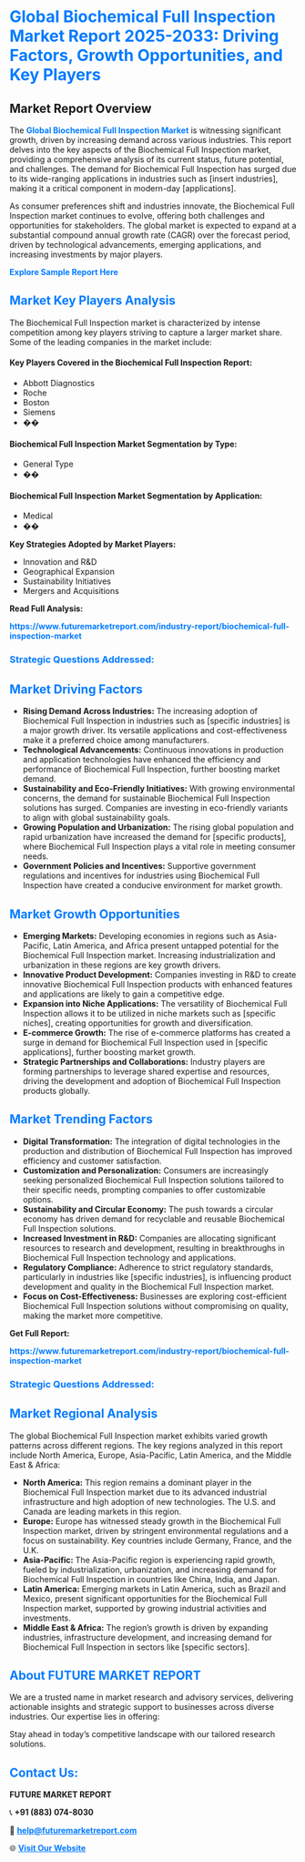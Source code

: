 <h1 style="color: #007BFF;">Global Biochemical Full Inspection Market Report 2025-2033: Driving Factors, Growth Opportunities, and Key Players</h1>

<section id="overview">
<h2>Market Report Overview</h2>
<p>The <a href="https://www.futuremarketreport.com/industry-report/biochemical-full-inspection-market" style="color: #007BFF; text-decoration: none;"><strong>Global Biochemical Full Inspection Market</strong></a> is witnessing significant growth, driven by increasing demand across various industries. This report delves into the key aspects of the Biochemical Full Inspection market, providing a comprehensive analysis of its current status, future potential, and challenges. The demand for Biochemical Full Inspection has surged due to its wide-ranging applications in industries such as [insert industries], making it a critical component in modern-day [applications].</p>
<p>As consumer preferences shift and industries innovate, the Biochemical Full Inspection market continues to evolve, offering both challenges and opportunities for stakeholders. The global market is expected to expand at a substantial compound annual growth rate (CAGR) over the forecast period, driven by technological advancements, emerging applications, and increasing investments by major players.</p>
</section>

<section id="overview">
<p><a href="https://www.futuremarketreport.com/request-sample/reportId=117733" style="color: #007BFF; text-decoration: none;"><strong>Explore Sample Report Here</strong></a></p>
</section>

<section id="key-players">
<h2 style="color: #007BFF;">Market Key Players Analysis</h2>
<p>The Biochemical Full Inspection market is characterized by intense competition among key players striving to capture a larger market share. Some of the leading companies in the market include:</p>
<h4>Key Players Covered in the Biochemical Full Inspection Report:</h4>
<ul><li>Abbott Diagnostics</li><li>Roche</li><li>Boston</li><li>Siemens</li><li>��</li></ul>
<h4>Biochemical Full Inspection Market Segmentation by Type:</h4>
<ul><li>General Type</li><li>��</li></ul>

<h4>Biochemical Full Inspection Market Segmentation by Application:</h4>
<ul><li>Medical</li><li>��</li></ul>
<p><strong>Key Strategies Adopted by Market Players:</strong></p>
<ul>
<li>Innovation and R&D</li>
<li>Geographical Expansion</li>
<li>Sustainability Initiatives</li>
<li>Mergers and Acquisitions</li>
</ul>
</section>

<section>
<p><strong>Read Full Analysis: </strong></p><a href="https://www.futuremarketreport.com/industry-report/biochemical-full-inspection-market" style="color: #007BFF; text-decoration: none;"><strong>https://www.futuremarketreport.com/industry-report/biochemical-full-inspection-market</strong></a>
<h3 style="color: #007BFF;">Strategic Questions Addressed:</h3>
</section>

<section id="driving-factors">
<h2 style="color: #007BFF;">Market Driving Factors</h2>
<ul>
<li><strong>Rising Demand Across Industries:</strong> The increasing adoption of Biochemical Full Inspection in industries such as [specific industries] is a major growth driver. Its versatile applications and cost-effectiveness make it a preferred choice among manufacturers.</li>
<li><strong>Technological Advancements:</strong> Continuous innovations in production and application technologies have enhanced the efficiency and performance of Biochemical Full Inspection, further boosting market demand.</li>
<li><strong>Sustainability and Eco-Friendly Initiatives:</strong> With growing environmental concerns, the demand for sustainable Biochemical Full Inspection solutions has surged. Companies are investing in eco-friendly variants to align with global sustainability goals.</li>
<li><strong>Growing Population and Urbanization:</strong> The rising global population and rapid urbanization have increased the demand for [specific products], where Biochemical Full Inspection plays a vital role in meeting consumer needs.</li>
<li><strong>Government Policies and Incentives:</strong> Supportive government regulations and incentives for industries using Biochemical Full Inspection have created a conducive environment for market growth.</li>
</ul>
</section>

<section id="growth-opportunities">
<h2 style="color: #007BFF;">Market Growth Opportunities</h2>
<ul>
<li><strong>Emerging Markets:</strong> Developing economies in regions such as Asia-Pacific, Latin America, and Africa present untapped potential for the Biochemical Full Inspection market. Increasing industrialization and urbanization in these regions are key growth drivers.</li>
<li><strong>Innovative Product Development:</strong> Companies investing in R&D to create innovative Biochemical Full Inspection products with enhanced features and applications are likely to gain a competitive edge.</li>
<li><strong>Expansion into Niche Applications:</strong> The versatility of Biochemical Full Inspection allows it to be utilized in niche markets such as [specific niches], creating opportunities for growth and diversification.</li>
<li><strong>E-commerce Growth:</strong> The rise of e-commerce platforms has created a surge in demand for Biochemical Full Inspection used in [specific applications], further boosting market growth.</li>
<li><strong>Strategic Partnerships and Collaborations:</strong> Industry players are forming partnerships to leverage shared expertise and resources, driving the development and adoption of Biochemical Full Inspection products globally.</li>
</ul>
</section>

<section id="trending-factors">
<h2 style="color: #007BFF;">Market Trending Factors</h2>
<ul>
<li><strong>Digital Transformation:</strong> The integration of digital technologies in the production and distribution of Biochemical Full Inspection has improved efficiency and customer satisfaction.</li>
<li><strong>Customization and Personalization:</strong> Consumers are increasingly seeking personalized Biochemical Full Inspection solutions tailored to their specific needs, prompting companies to offer customizable options.</li>
<li><strong>Sustainability and Circular Economy:</strong> The push towards a circular economy has driven demand for recyclable and reusable Biochemical Full Inspection solutions.</li>
<li><strong>Increased Investment in R&D:</strong> Companies are allocating significant resources to research and development, resulting in breakthroughs in Biochemical Full Inspection technology and applications.</li>
<li><strong>Regulatory Compliance:</strong> Adherence to strict regulatory standards, particularly in industries like [specific industries], is influencing product development and quality in the Biochemical Full Inspection market.</li>
<li><strong>Focus on Cost-Effectiveness:</strong> Businesses are exploring cost-efficient Biochemical Full Inspection solutions without compromising on quality, making the market more competitive.</li>
</ul>
</section>

<section>
<p><strong>Get Full Report: </strong></p><a href="https://www.futuremarketreport.com/industry-report/biochemical-full-inspection-market" style="color: #007BFF; text-decoration: none;"><strong>https://www.futuremarketreport.com/industry-report/biochemical-full-inspection-market</strong></a>
<h3 style="color: #007BFF;">Strategic Questions Addressed:</h3>
</section>


<section id="regional-analysis">
<h2 style="color: #007BFF;">Market Regional Analysis</h2>
<p>The global Biochemical Full Inspection market exhibits varied growth patterns across different regions. The key regions analyzed in this report include North America, Europe, Asia-Pacific, Latin America, and the Middle East & Africa:</p>
<ul>
<li><strong>North America:</strong> This region remains a dominant player in the Biochemical Full Inspection market due to its advanced industrial infrastructure and high adoption of new technologies. The U.S. and Canada are leading markets in this region.</li>
<li><strong>Europe:</strong> Europe has witnessed steady growth in the Biochemical Full Inspection market, driven by stringent environmental regulations and a focus on sustainability. Key countries include Germany, France, and the U.K.</li>
<li><strong>Asia-Pacific:</strong> The Asia-Pacific region is experiencing rapid growth, fueled by industrialization, urbanization, and increasing demand for Biochemical Full Inspection in countries like China, India, and Japan.</li>
<li><strong>Latin America:</strong> Emerging markets in Latin America, such as Brazil and Mexico, present significant opportunities for the Biochemical Full Inspection market, supported by growing industrial activities and investments.</li>
<li><strong>Middle East & Africa:</strong> The region’s growth is driven by expanding industries, infrastructure development, and increasing demand for Biochemical Full Inspection in sectors like [specific sectors].</li>
</ul>
</section>

<footer>
<h2 style="color: #007BFF;">About FUTURE MARKET REPORT</h2>
<p>We are a trusted name in market research and advisory services, delivering actionable insights and strategic support to businesses across diverse industries. Our expertise lies in offering:</p>

<p>Stay ahead in today’s competitive landscape with our tailored research solutions.</p>

<h2 style="color: #007BFF;">Contact Us:</h2>
<p><strong>FUTURE MARKET REPORT</strong></p>
<p>📞 <strong>+91 (883) 074-8030</strong></p>
<p>📧 <strong><a href="mailto:help@futuremarketreport.com" style="color: #007BFF;">help@futuremarketreport.com</a></strong></p>
<p>🌐 <strong><a href="https://www.futuremarketreport.com/" style="color: #007BFF;">Visit Our Website</a></strong></p>
</footer>